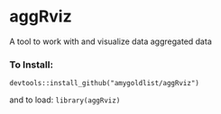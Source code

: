 # aggRviz
A tool to work with and visualize data aggregated data


### To Install:

`devtools::install_github("amygoldlist/aggRviz")`

and to load:  `library(aggRviz)`
